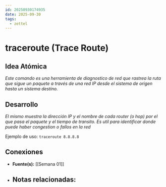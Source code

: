 ```yaml
---
id: 20250930174935
date: 2025-09-30
tags:
  - zettel
---
```

# traceroute (Trace Route)

## Idea Atómica
*Este comando es una herramienta de diagnostico de red que rastrea la ruta que sigue un paquete a través de una red IP desde el sistema de origen hasta un sistema destino.*

## Desarrollo
*El mismo muestra la dirección IP y el nombre de cada router (o hop) por el que pasa el paquete y el tiempo de transito. Es util para identificar donde puede haber congestion o fallos en la red*

Ejemplo de uso:
`traceroute 8.8.8.8`
## Conexiones
- **Fuente(s):** [[Semana 01]]
- **Notas relacionadas:**
  - 
